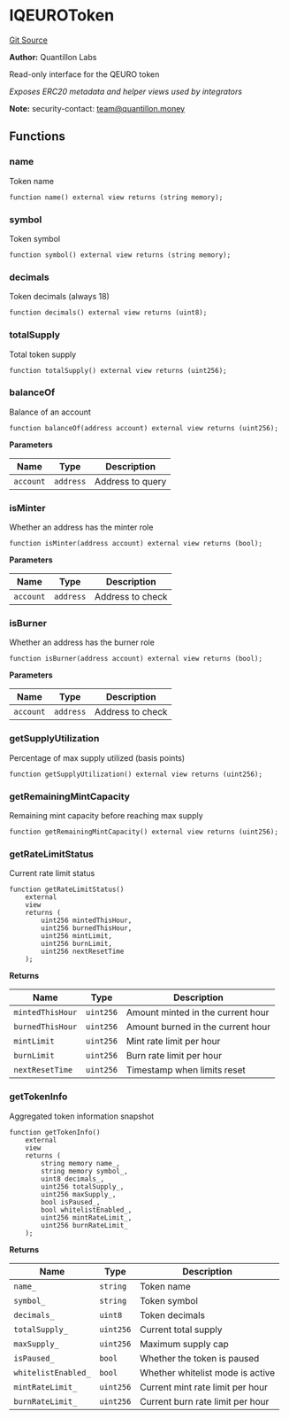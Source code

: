 # IQEUROToken
[Git Source](https://github.com/Quantillon-Labs/smart-contracts/blob/43ac0bece4bbd2df8011613aafa1156984ab00f8/src/interfaces/IQEUROToken.sol)

**Author:**
Quantillon Labs

Read-only interface for the QEURO token

*Exposes ERC20 metadata and helper views used by integrators*

**Note:**
security-contact: team@quantillon.money


## Functions
### name

Token name


```solidity
function name() external view returns (string memory);
```

### symbol

Token symbol


```solidity
function symbol() external view returns (string memory);
```

### decimals

Token decimals (always 18)


```solidity
function decimals() external view returns (uint8);
```

### totalSupply

Total token supply


```solidity
function totalSupply() external view returns (uint256);
```

### balanceOf

Balance of an account


```solidity
function balanceOf(address account) external view returns (uint256);
```
**Parameters**

|Name|Type|Description|
|----|----|-----------|
|`account`|`address`|Address to query|


### isMinter

Whether an address has the minter role


```solidity
function isMinter(address account) external view returns (bool);
```
**Parameters**

|Name|Type|Description|
|----|----|-----------|
|`account`|`address`|Address to check|


### isBurner

Whether an address has the burner role


```solidity
function isBurner(address account) external view returns (bool);
```
**Parameters**

|Name|Type|Description|
|----|----|-----------|
|`account`|`address`|Address to check|


### getSupplyUtilization

Percentage of max supply utilized (basis points)


```solidity
function getSupplyUtilization() external view returns (uint256);
```

### getRemainingMintCapacity

Remaining mint capacity before reaching max supply


```solidity
function getRemainingMintCapacity() external view returns (uint256);
```

### getRateLimitStatus

Current rate limit status


```solidity
function getRateLimitStatus()
    external
    view
    returns (
        uint256 mintedThisHour,
        uint256 burnedThisHour,
        uint256 mintLimit,
        uint256 burnLimit,
        uint256 nextResetTime
    );
```
**Returns**

|Name|Type|Description|
|----|----|-----------|
|`mintedThisHour`|`uint256`|Amount minted in the current hour|
|`burnedThisHour`|`uint256`|Amount burned in the current hour|
|`mintLimit`|`uint256`|Mint rate limit per hour|
|`burnLimit`|`uint256`|Burn rate limit per hour|
|`nextResetTime`|`uint256`|Timestamp when limits reset|


### getTokenInfo

Aggregated token information snapshot


```solidity
function getTokenInfo()
    external
    view
    returns (
        string memory name_,
        string memory symbol_,
        uint8 decimals_,
        uint256 totalSupply_,
        uint256 maxSupply_,
        bool isPaused_,
        bool whitelistEnabled_,
        uint256 mintRateLimit_,
        uint256 burnRateLimit_
    );
```
**Returns**

|Name|Type|Description|
|----|----|-----------|
|`name_`|`string`|Token name|
|`symbol_`|`string`|Token symbol|
|`decimals_`|`uint8`|Token decimals|
|`totalSupply_`|`uint256`|Current total supply|
|`maxSupply_`|`uint256`|Maximum supply cap|
|`isPaused_`|`bool`|Whether the token is paused|
|`whitelistEnabled_`|`bool`|Whether whitelist mode is active|
|`mintRateLimit_`|`uint256`|Current mint rate limit per hour|
|`burnRateLimit_`|`uint256`|Current burn rate limit per hour|


